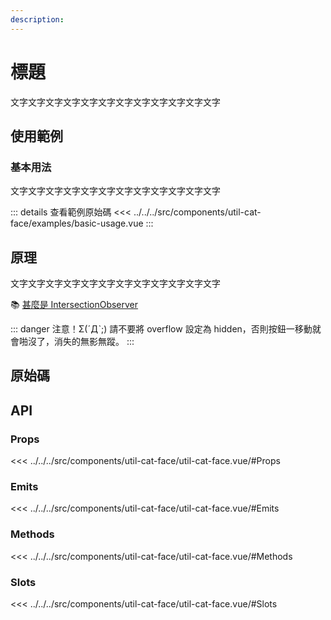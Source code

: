 ```yaml
---
description:
---
```


<script setup>
import SourceLinkList from '../../../src/components/source-link-list.vue'

import BasicUsage from '../../../src/components/util-cat-face/examples/basic-usage.vue'
</script>

# 標題 <Badge type="info" text="" />

文字文字文字文字文字文字文字文字文字文字文字文字

## 使用範例

### 基本用法

文字文字文字文字文字文字文字文字文字文字文字文字

<basic-usage/>

::: details 查看範例原始碼
<<< ../../../src/components/util-cat-face/examples/basic-usage.vue
:::

## 原理

文字文字文字文字文字文字文字文字文字文字文字文字

📚 [甚麼是 IntersectionObserver](https://developer.mozilla.org/zh-CN/docs/Web/API/IntersectionObserver)

::: danger 注意！Σ(ˊДˋ;)
請不要將 overflow 設定為 hidden，否則按鈕一移動就會啪沒了，消失的無影無蹤。
:::

## 原始碼

<source-link-list name="util-cat-face"/>

## API

### Props

<<< ../../../src/components/util-cat-face/util-cat-face.vue/#Props

### Emits

<<< ../../../src/components/util-cat-face/util-cat-face.vue/#Emits

### Methods

<<< ../../../src/components/util-cat-face/util-cat-face.vue/#Methods

### Slots

<<< ../../../src/components/util-cat-face/util-cat-face.vue/#Slots
